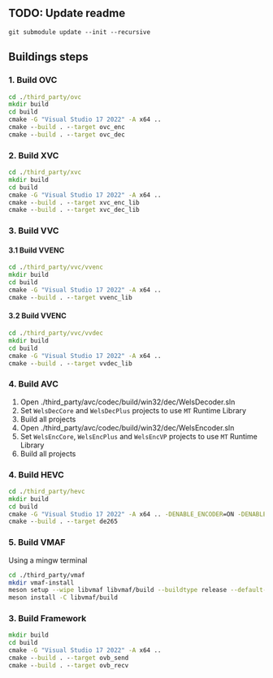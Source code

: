 ## TODO: Update readme

`git submodule update --init --recursive`

## Buildings steps

### 1. Build OVC
```cmd
cd ./third_party/ovc
mkdir build
cd build
cmake -G "Visual Studio 17 2022" -A x64 ..
cmake --build . --target ovc_enc
cmake --build . --target ovc_dec
```

### 2. Build XVC
```cmd
cd ./third_party/xvc
mkdir build
cd build
cmake -G "Visual Studio 17 2022" -A x64 ..
cmake --build . --target xvc_enc_lib
cmake --build . --target xvc_dec_lib
```

### 3. Build VVC
#### 3.1 Build VVENC
```cmd
cd ./third_party/vvc/vvenc
mkdir build
cd build
cmake -G "Visual Studio 17 2022" -A x64 ..
cmake --build . --target vvenc_lib
```

#### 3.2 Build VVENC
```cmd
cd ./third_party/vvc/vvdec
mkdir build
cd build
cmake -G "Visual Studio 17 2022" -A x64 ..
cmake --build . --target vvdec_lib
```

### 4. Build AVC
1. Open ./third_party/avc/codec/build/win32/dec/WelsDecoder.sln
2. Set `WelsDecCore` and `WelsDecPlus` projects to use `MT` Runtime Library
3. Build all projects
4. Open ./third_party/avc/codec/build/win32/dec/WelsEncoder.sln
2. Set `WelsEncCore`, `WelsEncPlus` and `WelsEncVP` projects to use `MT` Runtime Library
3. Build all projects

### 4. Build HEVC
```cmd
cd ./third_party/hevc
mkdir build
cd build
cmake -G "Visual Studio 17 2022" -A x64 .. -DENABLE_ENCODER=ON -DENABLE_SDL=OFF
cmake --build . --target de265
```

### 5. Build VMAF
Using a mingw terminal
```sh
cd ./third_party/vmaf
mkdir vmaf-install
meson setup --wipe libvmaf libvmaf/build --buildtype release --default-library static --prefix {path/to/OpenVideoBenchmark}/src/third_party/vmaf/vmaf-install
meson install -C libvmaf/build
```


### 3. Build Framework
```cmd
mkdir build 
cd build
cmake -G "Visual Studio 17 2022" -A x64 ..
cmake --build . --target ovb_send
cmake --build . --target ovb_recv